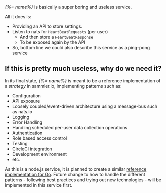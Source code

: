 _{%= name%}_ is basically a super boring and useless service.

All it does is:

- Providing an API to store settings.
- Listen to nats for `HeartBeatRequests` (per user)
  - And then store a `HeartBeatResponse`
  - To be exposed again by the API
- So, bottom line we could also describe this service as a ping-pong service
  
## If this is pretty much useless, why do we need it?

In its final state, _{%= name%}_ is meant to be a reference implementation of a _strategy_ in sammler.io, implementing patterns such as:

- Configuration
- API exposure
- Loosely coupled/event-driven architecture using a message-bus such as nats.io
- Logging
- Error Handling
- Handling scheduled per-user data collection operations
- Authentication
- Role based access control
- Testing
- CircleCI integration
- Development environment
- etc.

As this is a node.js service, it is planned to create a similar [reference implementation for Go](https://github.com/sammler/strategy-uptime).
Future change to how to handle the different patterns - following best practices and trying out new technologies - will be implemented in this service first.
